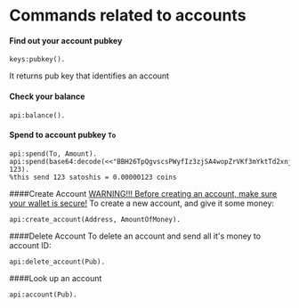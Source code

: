 Commands related to accounts
=========

#### Find out your account pubkey
```
keys:pubkey().
```
It returns pub key that identifies an account


#### Check your balance
```
api:balance().
```

#### Spend to account pubkey `To`
```
api:spend(To, Amount).
api:spend(base64:decode(<<"BBH26TpQgvscsPWyfIz3zjSA4wopZrVKf3mYktTd2xnjOYi/MW5AXODhK4ZZnud2DeRFkyVlq9q5zESFqbWJCE8=">>), 123).
%this send 123 satoshis = 0.00000123 coins
```


####Create Account
[WARNING!!! Before creating an account, make sure your wallet is secure!](keys.md)
To create a new account, and give it some money:
```
api:create_account(Address, AmountOfMoney).
```

####Delete Account
To delete an account and send all it's money to account ID:
```
api:delete_account(Pub).
```

####Look up an account
```
api:account(Pub).
```
